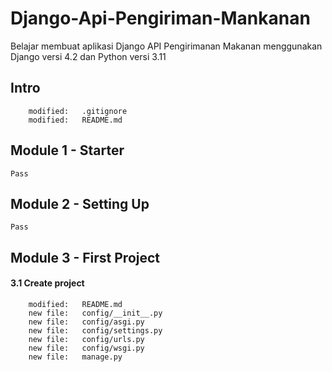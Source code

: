 # Django-Api-Pengiriman-Mankanan
Belajar membuat aplikasi Django API Pengirimanan Makanan menggunakan Django versi 4.2 dan Python versi 3.11

## Intro

        modified:   .gitignore
        modified:   README.md

## Module 1 - Starter

    Pass

## Module 2 - Setting Up

    Pass

## Module 3 - First Project

#### 3.1 Create project

        modified:   README.md
        new file:   config/__init__.py
        new file:   config/asgi.py
        new file:   config/settings.py
        new file:   config/urls.py
        new file:   config/wsgi.py
        new file:   manage.py